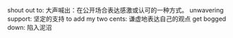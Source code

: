 shout out to: 大声喊出：在公开场合表达感激或认可的一种方式。
unwavering support: 坚定的支持
to add my two cents: 谦虚地表达自己的观点
get bogged down: 陷入泥沼
